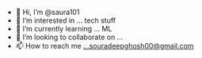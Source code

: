 - 👋 Hi, I’m @saura101
- 👀 I’m interested in ... tech stuff
- 🌱 I’m currently learning ... ML
- 💞️ I’m looking to collaborate on ...
- 📫 How to reach me ...souradeepghosh00@gmail.com 

<!---
saura101/saura101 is a ✨ special ✨ repository because its `README.md` (this file) appears on your GitHub profile.
You can click the Preview link to take a look at your changes.
--->
